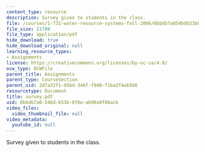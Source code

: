```yaml
---
content_type: resource
description: Survey given to students in the class.
file: /courses/1-731-water-resource-systems-fall-2006/8bbdb7a054bdb53b0f6eab98a8f86acb_survey.pdf
file_size: 21780
file_type: application/pdf
hide_download: true
hide_download_original: null
learning_resource_types:
- Assignments
license: https://creativecommons.org/licenses/by-nc-sa/4.0/
ocw_type: OCWFile
parent_title: Assignments
parent_type: CourseSection
parent_uid: 2d7a32f1-d5bd-346f-f940-f1ba2f4ab5b6
resourcetype: Document
title: survey.pdf
uid: 8bbdb7a0-54bd-b53b-0f6e-ab98a8f86acb
video_files:
  video_thumbnail_file: null
video_metadata:
  youtube_id: null
---
```

Survey given to students in the class.